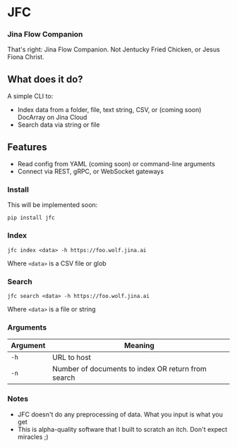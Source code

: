 # JFC

### Jina Flow Companion

That's right: Jina Flow Companion. Not Jentucky Fried Chicken, or Jesus Fiona Christ.

## What does it do?

A simple CLI to:

- Index data from a folder, file, text string, CSV, or (coming soon) DocArray on Jina Cloud
- Search data via string or file

## Features

- Read config from YAML (coming soon) or command-line arguments
- Connect via REST, gRPC, or WebSocket gateways

### Install

This will be implemented soon:

```
pip install jfc
```

### Index

```
jfc index <data> -h https://foo.wolf.jina.ai
```

Where `<data>` is a CSV file or glob

### Search

```
jfc search <data> -h https://foo.wolf.jina.ai
```

Where `<data>` is a file or string

### Arguments

| Argument | Meaning                                            | 
| ---      | ---                                                | 
| `-h`     | URL to host                                        | 
| `-n`     | Number of documents to index OR return from search |

### Notes

- JFC doesn't do any preprocessing of data. What you input is what you get
- This is alpha-quality software that I built to scratch an itch. Don't expect miracles ;)
